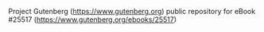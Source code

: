 Project Gutenberg (https://www.gutenberg.org) public repository for eBook #25517 (https://www.gutenberg.org/ebooks/25517)
